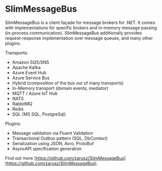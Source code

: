 # SlimMessageBus

SlimMessageBus is a client façade for message brokers for .NET.
It comes with implementations for specific brokers and in-memory message passing (in-process communication).
SlimMessageBus additionally provides request-response implementation over message queues, and many other plugins.

Transports:

- Amazon SQS/SNS
- Apache Kafka
- Azure Event Hub
- Azure Service Bus
- Hybrid (composition of the bus out of many transports)
- In-Memory transport (domain events, mediator)
- MQTT / Azure IoT Hub
- NATS
- RabbitMQ
- Redis
- SQL (MS SQL, PostgreSql)

Plugins:

- Message validation via Fluent Validation
- Transactional Outbox pattern (SQL, DbContext)
- Serialization using JSON, Avro, ProtoBuf
- AsyncAPI specification generation

Find out more [https://github.com/zarusz/SlimMessageBus](https://github.com/zarusz/SlimMessageBus).
